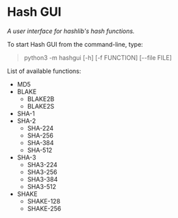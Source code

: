 # Hash GUI
*A user interface for hashlib's hash functions.*

To start Hash GUI from the command-line, type:

> python3 -m hashgui [-h] [-f FUNCTION] [--file FILE]

List of available functions:

* MD5
* BLAKE
  * BLAKE2B
  * BLAKE2S
* SHA-1
* SHA-2
  * SHA-224
  * SHA-256
  * SHA-384
  * SHA-512
* SHA-3
  * SHA3-224
  * SHA3-256
  * SHA3-384
  * SHA3-512
* SHAKE
  * SHAKE-128
  * SHAKE-256